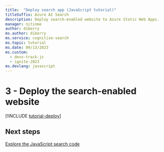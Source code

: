 ```yaml
---
title:  "Deploy search app (JavaScript tutorial)"
titleSuffix: Azure AI Search
description: Deploy search-enabled website to Azure Static Web Apps.
manager: nitinme
author: diberry
ms.author: diberry
ms.service: cognitive-search
ms.topic: tutorial
ms.date: 09/13/2023
ms.custom:
  - devx-track-js
  - ignite-2023
ms.devlang: javascript
---
```


# 3 - Deploy the search-enabled website

[!INCLUDE [tutorial-deploy](includes/tutorial-add-search-website-create-app.md)]

## Next steps

[Explore the JavaScript search code](tutorial-javascript-search-query-integration.md)
